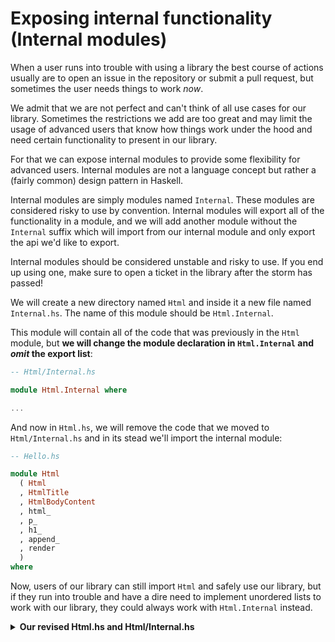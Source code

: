 # Exposing internal functionality (Internal modules)

When a user runs into trouble with using a library the best course of
actions usually are to open an issue in the repository or submit a pull
request, but sometimes the user needs things to work *now*.

We admit that we are not perfect and can't think of all use cases for our
library. Sometimes the restrictions we add are too great and may limit
the usage of advanced users that know how things work under the hood and
need certain functionality to present in our library.

For that we can expose internal modules to provide some flexibility for
advanced users. Internal modules are not a language concept but
rather a (fairly common) design pattern in Haskell.

Internal modules are simply modules named `Internal`.
These modules are considered risky to use by convention.
Internal modules will export all of the functionality in a
module, and we will add another module without the `Internal` suffix
which will import from our internal module and only export the api
we'd like to export.

Internal modules should be considered unstable and risky to use. If
you end up using one, make sure to open a ticket in the library after
the storm has passed!

We will create a new directory named `Html` and inside it a new file
named `Internal.hs`. The name of this module should be `Html.Internal`.

This module will contain all of the code that was previously in the `Html`
module, but **we will change the module declaration in `Html.Internal`
and _omit_ the export list**:

```hs
-- Html/Internal.hs

module Html.Internal where

...
```

And now in `Html.hs`, we will remove the code that we moved to `Html/Internal.hs`
and in its stead we'll import the internal module:

```hs
-- Hello.hs

module Html
  ( Html
  , HtmlTitle
  , HtmlBodyContent
  , html_
  , p_
  , h1_
  , append_
  , render
  )
where
```

Now, users of our library can still import `Html` and safely use our library,
but if they run into trouble and have a dire need to implement unordered lists
to work with our library, they could always work with `Html.Internal` instead.

<details>
  <summary><b>Our revised Html.hs and Html/Internal.hs</b></summary>

```hs
-- Html.hs

module Html
  ( Html
  , HtmlTitle
  , HtmlBodyContent
  , html_
  , p_
  , h1_
  , append_
  , render
  )
where

import Html.Internal
```

```hs
-- Html/Internal.hs

module Html.Internal where

-- * Types

newtype Html
  = Html String

newtype HtmlBodyContent
  = HtmlBodyContent String

type HtmlTitle
  = String

-- * EDSL

html_ :: HtmlTitle -> HtmlBodyContent -> Html
html_ title content =
  Html
    ( el "html"
      ( el "head" (el "title" (escape title))
        <> el "body" (getBodyContentString content)
      )
    )

p_ :: String -> HtmlBodyContent
p_ = HtmlBodyContent . el "p" . escape

h1_ :: String -> HtmlBodyContent
h1_ = HtmlBodyContent . el "h1" . escape

append_ :: HtmlBodyContent -> HtmlBodyContent -> HtmlBodyContent
append_ c1 c2 =
  HtmlBodyContent (getBodyContentString c1 <> getBodyContentString c2)

-- * Render

render :: Html -> String
render html =
  case html of
    Html str -> str

-- * Utilities

el :: String -> String -> String
el tag content =
  "<" <> tag <> ">" <> content <> "</" <> tag <> ">"

getBodyContentString :: HtmlBodyContent -> String
getBodyContentString content =
  case content of
    HtmlBodyContent str -> str

escape :: String -> String
escape =
  let
    escapeChar c =
      case c of
        '<' -> "&lt;"
        '>' -> "&gt;"
        '&' -> "&amp;"
        '"' -> "&quot;"
        '\'' -> "&#39;"
        _ -> [c]
  in
    concat . map escapeChar
```

</details>


